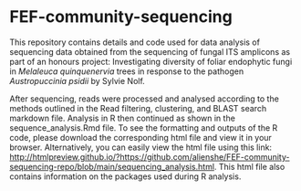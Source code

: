 # FEF-community-sequencing

This repository contains details and code used for data analysis of sequencing data obtained from the sequencing of fungal ITS amplicons as part of an honours project: Investigating diversity of foliar endophytic fungi in _Melaleuca quinquenervia_ trees in response to the pathogen _Austropuccinia psidii_ by Sylvie Nolf.

After sequencing, reads were processed and analysed according to the methods outlined in the Read filtering, clustering, and BLAST search markdown file. Analysis in R then continued as shown in the sequence_analysis.Rmd file. To see the formatting and outputs of the R code, please download the corresponding html file and view it in your browser. Alternatively, you can easily view the html file using this link: http://htmlpreview.github.io/?https://github.com/alienshe/FEF-community-sequencing-repo/blob/main/sequencing_analysis.html. This html file also contains information on the packages used during R analysis.

